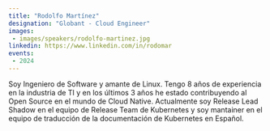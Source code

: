 ```yaml
---
title: "Rodolfo Martínez"
designation: "Globant - Cloud Engineer"
images:
 - images/speakers/rodolfo-martinez.jpg
linkedin: https://www.linkedin.com/in/rodomar
events:
 - 2024
---
```


Soy Ingeniero de Software y amante de Linux. Tengo 8 años de experiencia en la industria de TI y en los últimos 3 años he estado contribuyendo al Open Source en el mundo de Cloud Native. Actualmente soy Release Lead Shadow en el equipo de Release Team de Kubernetes y soy mantainer en el equipo de traducción de la documentación de Kubernetes en Español.